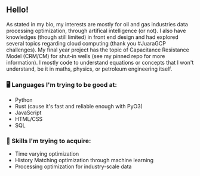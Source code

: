 ## Hello!

As stated in my bio, my interests are mostly for oil and gas industries data processing optimization, through artifical intelligence (or not). I also have knowledges (though still limited) in front end design and had explored several topics regarding cloud computing (thank you #JuaraGCP challenges). My final year project has the topic of Capacitance Resistance Model (CRM/CM) for shut-in wells (see my pinned repo for more information). I mostly code to understand equations or concepts that I won't understand, be it in maths, physics, or petroleum engineering itself.

### 🖥️ Languages I'm trying to be good at:
- Python
- Rust (cause it's fast and reliable enough with PyO3)
- JavaScript
- HTML/CSS
- SQL

### 🧠 Skills I'm trying to acquire:
- Time varying optimization
- History Matching optimization through machine learning
- Processing optimization for industry-scale data
